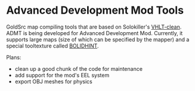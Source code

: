 Advanced Development Mod Tools
==============================

GoldSrc map compiling tools that are based on Solokiller's [VHLT-clean](https://github.com/Solokiller/VHLT-clean/tree/remove-xash).   
ADMT is being developed for Advanced Development Mod. Currently, it supports large maps (size of which can be specified by the mapper) and a special tooltexture called [BOLIDHINT](https://twhl.info/thread/locate-post/343864).

Plans:

- clean up a good chunk of the code for maintenance
- add support for the mod's EEL system
- export OBJ meshes for physics
